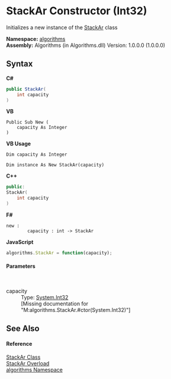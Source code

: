 # StackAr Constructor (Int32)
 

Initializes a new instance of the <a href="b4a5e2b4-76ec-c8ca-0bcc-afef582efb60">StackAr</a> class

**Namespace:**&nbsp;<a href="82f88b43-fdc9-bc99-9558-75fce96d448f">algorithms</a><br />**Assembly:**&nbsp;Algorithms (in Algorithms.dll) Version: 1.0.0.0 (1.0.0.0)

## Syntax

**C#**<br />
``` C#
public StackAr(
	int capacity
)
```

**VB**<br />
``` VB
Public Sub New ( 
	capacity As Integer
)
```

**VB Usage**<br />
``` VB Usage
Dim capacity As Integer

Dim instance As New StackAr(capacity)
```

**C++**<br />
``` C++
public:
StackAr(
	int capacity
)
```

**F#**<br />
``` F#
new : 
        capacity : int -> StackAr
```

**JavaScript**<br />
``` JavaScript
algorithms.StackAr = function(capacity);
```


#### Parameters
&nbsp;<dl><dt>capacity</dt><dd>Type: <a href="http://msdn2.microsoft.com/en-us/library/td2s409d" target="_blank">System.Int32</a><br />\[Missing <param name="capacity"/> documentation for "M:algorithms.StackAr.#ctor(System.Int32)"\]</dd></dl>

## See Also


#### Reference
<a href="b4a5e2b4-76ec-c8ca-0bcc-afef582efb60">StackAr Class</a><br /><a href="1656af86-074b-6e1a-846d-d6b6a90514ed">StackAr Overload</a><br /><a href="82f88b43-fdc9-bc99-9558-75fce96d448f">algorithms Namespace</a><br />
